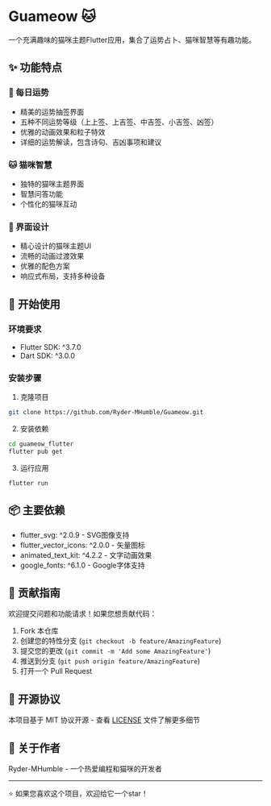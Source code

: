 # Guameow 🐱

一个充满趣味的猫咪主题Flutter应用，集合了运势占卜、猫咪智慧等有趣功能。

## ✨ 功能特点

### 🎯 每日运势
- 精美的运势抽签界面
- 五种不同运势等级（上上签、上吉签、中吉签、小吉签、凶签）
- 优雅的动画效果和粒子特效
- 详细的运势解读，包含诗句、吉凶事项和建议

### 🐱 猫咪智慧
- 独特的猫咪主题界面
- 智慧问答功能
- 个性化的猫咪互动

### 🎨 界面设计
- 精心设计的猫咪主题UI
- 流畅的动画过渡效果
- 优雅的配色方案
- 响应式布局，支持多种设备

## 🚀 开始使用

### 环境要求
- Flutter SDK: ^3.7.0
- Dart SDK: ^3.0.0

### 安装步骤
1. 克隆项目
```bash
git clone https://github.com/Ryder-MHumble/Guameow.git
```

2. 安装依赖
```bash
cd guameow_flutter
flutter pub get
```

3. 运行应用
```bash
flutter run
```

## 📦 主要依赖

- flutter_svg: ^2.0.9 - SVG图像支持
- flutter_vector_icons: ^2.0.0 - 矢量图标
- animated_text_kit: ^4.2.2 - 文字动画效果
- google_fonts: ^6.1.0 - Google字体支持

## 🤝 贡献指南

欢迎提交问题和功能请求！如果您想贡献代码：

1. Fork 本仓库
2. 创建您的特性分支 (`git checkout -b feature/AmazingFeature`)
3. 提交您的更改 (`git commit -m 'Add some AmazingFeature'`)
4. 推送到分支 (`git push origin feature/AmazingFeature`)
5. 打开一个 Pull Request

## 📝 开源协议

本项目基于 MIT 协议开源 - 查看 [LICENSE](LICENSE) 文件了解更多细节

## 👥 关于作者

Ryder-MHumble - 一个热爱编程和猫咪的开发者

---

⭐️ 如果您喜欢这个项目，欢迎给它一个star！
